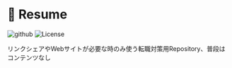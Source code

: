 # 💼 Resume

![github](https://github.com/kensoz/resume/actions/workflows/dispatch.yml/badge.svg)  ![License](https://img.shields.io/badge/License-CC0-0284C7.svg?logo=&style=flat-square)

リンクシェアやWebサイトが必要な時のみ使う転職対策用Repository、普段はコンテンツなし
<!-- + 🔗 [Resume](https://kensoz.github.io/resume/) ・ [日本語md](https://github.com/kensoz/resume/blob/master/public/ja.md) ・ [简体中文md](https://github.com/kensoz/resume/blob/master/public/cn.md)
+ 🎯 [Wantedly](https://www.wantedly.com/id/kensoz) ・ [Linkedin](https://jp.linkedin.com/in/kensoz) ・ [GitHub Home](https://github.com/kensoz)
+ ✉ [renhoujob@gmail.com](mailto:renhoujob@gmail.com) -->
